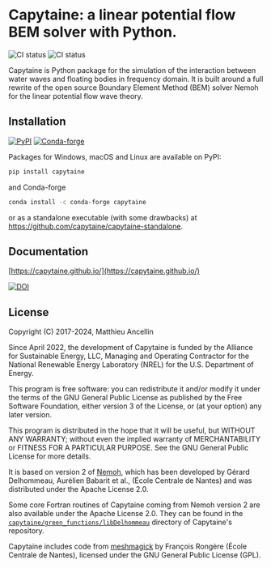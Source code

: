 # Capytaine: a linear potential flow BEM solver with Python.

![CI status](https://github.com/capytaine/capytaine/actions/workflows/test_new_commits.yaml/badge.svg?event=push)
![CI status](https://github.com/capytaine/capytaine/actions/workflows/test_with_latest_dependencies.yaml/badge.svg)


Capytaine is Python package for the simulation of the interaction between water waves and floating bodies in frequency domain.
It is built around a full rewrite of the open source Boundary Element Method (BEM) solver Nemoh for the linear potential flow wave theory.

## Installation

[![PyPI](https://img.shields.io/pypi/v/capytaine)](https://pypi.org/project/capytaine)
[![Conda-forge](https://img.shields.io/conda/vn/conda-forge/capytaine)](https://github.com/conda-forge/capytaine-feedstock)

Packages for Windows, macOS and Linux are available on PyPI:

```bash
pip install capytaine
```
and Conda-forge

```bash
conda install -c conda-forge capytaine
```

or as a standalone executable (with some drawbacks) at https://github.com/capytaine/capytaine-standalone.

## Documentation

[https://capytaine.github.io/](https://capytaine.github.io/)

[![DOI](http://joss.theoj.org/papers/10.21105/joss.01341/status.svg)](https://doi.org/10.21105/joss.01341)

## License

Copyright (C) 2017-2024, Matthieu Ancellin

Since April 2022, the development of Capytaine is funded by the Alliance for Sustainable Energy, LLC, Managing and Operating Contractor for the National Renewable Energy Laboratory (NREL) for the U.S. Department of Energy.

This program is free software: you can redistribute it and/or modify it under the terms of the GNU General Public License as published by the Free Software Foundation, either version 3 of the License, or (at your option) any later version.

This program is distributed in the hope that it will be useful, but WITHOUT ANY WARRANTY; without even the implied warranty of MERCHANTABILITY or FITNESS FOR A PARTICULAR PURPOSE.  See the GNU General Public License for more details.

It is based on version 2 of [Nemoh](https://lheea.ec-nantes.fr/logiciels-et-brevets/nemoh-presentation-192863.kjsp), which has been developed by Gérard Delhommeau, Aurélien Babarit et al., (École Centrale de Nantes) and was distributed under the Apache License 2.0.

Some core Fortran routines of Capytaine coming from Nemoh version 2 are also available under the Apache License 2.0. They can be found in the [`capytaine/green_functions/libDelhommeau`](https://github.com/capytaine/capytaine/tree/master/capytaine/green_functions/libDelhommeau) directory of Capytaine's repository.

Capytaine includes code from [meshmagick](https://github.com/LHEEA/meshmagick/) by François Rongère (École Centrale de Nantes), licensed under the GNU General Public License (GPL).

